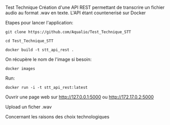 Test Technique
Création d'une API REST permettant de transcrire un fichier audio au format .wav en texte. 
L'API étant countenerisé sur Docker

Etapes pour lancer l'application:

```
git clone https://github.com/Aqualio/Test_Technique_STT
```
```
cd Test_Technique_STT
```
```
docker build -t stt_api_rest .
```
On récupère le nom de l'image si besoin:
```
docker images
```
Run:
```
docker run -i -t stt_api_rest:latest
```
Ouvrir une page web sur http://127.0.0.1:5000 ou http://172.17.0.2:5000

Upload un ficher .wav 



Concernant les raisons des choix technologiques 
